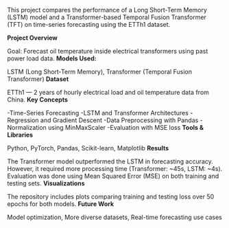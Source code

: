 This project compares the performance of a Long Short-Term Memory (LSTM) model and a Transformer-based Temporal Fusion Transformer (TFT) on time-series forecasting using the ETTh1 dataset.

**Project Overview**

Goal: Forecast oil temperature inside electrical transformers using past power load data.
**Models Used:**

LSTM (Long Short-Term Memory), Transformer (Temporal Fusion Transformer)
**Dataset** 

ETTh1 — 2 years of hourly electrical load and oil temperature data from China.
**Key Concepts**

-Time-Series Forecasting
-LSTM and Transformer Architectures
-Regression and Gradient Descent
-Data Preprocessing with Pandas
-Normalization using MinMaxScaler
-Evaluation with MSE loss
**Tools & Libraries**

Python, PyTorch, Pandas, Scikit-learn, Matplotlib
**Results**

The Transformer model outperformed the LSTM in forecasting accuracy. However, it required more processing time (Transformer: ~45s, LSTM: ~4s). Evaluation was done using Mean Squared Error (MSE) on both training and testing sets.
**Visualizations**

The repository includes plots comparing training and testing loss over 50 epochs for both models.
**Future Work**

Model optimization, More diverse datasets, Real-time forecasting use cases


